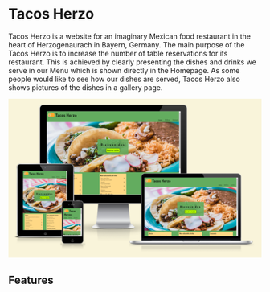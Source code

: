 # Tacos Herzo
Tacos Herzo is a website for an imaginary Mexican food restaurant in the heart of Herzogenaurach in Bayern, Germany.
The main purpose of the Tacos Herzo is to increase the number of table reservations for its restaurant.
This is achieved by clearly presenting the dishes and drinks we serve in our Menu which is shown directly in the Homepage.
As some people would like to see how our dishes are served, Tacos Herzo also shows pictures of the dishes in a gallery page.

![Tacos Herzo in different screen sizes](docs/images/amiresponsive.png)

## Features

